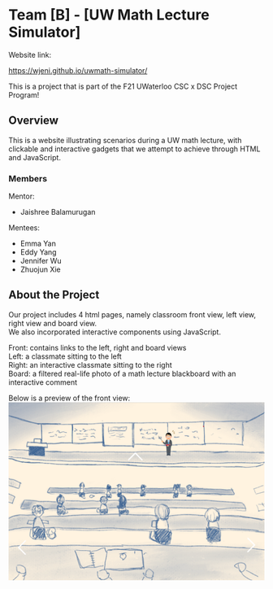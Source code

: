 # Team [B] - [UW Math Lecture Simulator]

Website link:

https://wjeni.github.io/uwmath-simulator/

This is a project that is part of the F21 UWaterloo CSC x DSC Project Program! 

## Overview

This is a website illustrating scenarios during a UW math lecture,
with clickable and interactive gadgets that we attempt to achieve through HTML and JavaScript. 

### Members
Mentor:
- Jaishree Balamurugan

Mentees:
- Emma Yan
- Eddy Yang
- Jennifer Wu
- Zhuojun Xie

## About the Project

Our project includes 4 html pages, namely classroom front view, left view, right view and board view.  
We also incorporated interactive components using JavaScript. 

Front: contains links to the left, right and board views  
Left: a classmate sitting to the left  
Right: an interactive classmate sitting to the right  
Board: a filtered real-life photo of a math lecture blackboard with an interactive comment

Below is a preview of the front view:
![Preview of front view](previews/front.png?raw=true "front")
